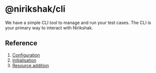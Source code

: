 # @nirikshak/cli

We have a simple CLI tool to manage and run your test cases. The CLI is your primary way to interact with Nirikshak.

## Reference

<!-- TODO: Cli command reference -->

1. [Configuration](docs/Configuration.md)
2. [Initialisation](docs/Initialisation.md)
3. [Resource addition](docs/Add.md)
